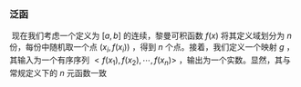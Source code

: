 ### 泛函

​	现在我们考虑一个定义为 $[a,b]$ 的连续，黎曼可积函数 $f(x)$ 将其定义域划分为 $n$ 份，每份中随机取一个点 $(x_i,f(x_i))$ ，得到 $n$ 个点。接着，我们定义一个映射 $g$ ，其输入为一个有序序列 $<f(x_1),f(x_2),\cdots,f(x_n)>$ ，输出为一个实数。显然，其与常规定义下的 $n$ 元函数一致